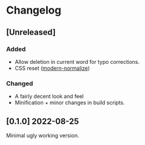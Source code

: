 # Changelog

## [Unreleased]

### Added

- Allow deletion in current word for typo corrections.
- CSS reset ([modern-normalize](https://github.com/sindresorhus/modern-normalize))

### Changed

- A fairly decent look and feel
- Minification + minor changes in build scripts.

## [0.1.0] 2022-08-25

Minimal ugly working version.
